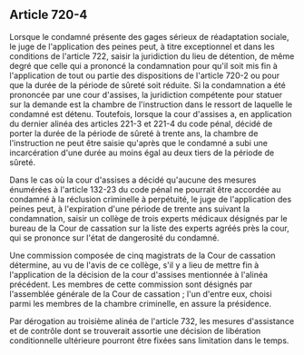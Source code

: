 Article 720-4
----
Lorsque le condamné présente des gages sérieux de réadaptation sociale, le juge
de l'application des peines peut, à titre exceptionnel et dans les conditions de
l'article 722, saisir la juridiction du lieu de détention, de même degré que
celle qui a prononcé la condamnation pour qu'il soit mis fin à l'application de
tout ou partie des dispositions de l'article 720-2 ou pour que la durée de la
période de sûreté soit réduite. Si la condamnation a été prononcée par une cour
d'assises, la juridiction compétente pour statuer sur la demande est la chambre
de l'instruction dans le ressort de laquelle le condamné est détenu. Toutefois,
lorsque la cour d'assises a, en application du dernier alinéa des articles 221-3
et 221-4 du code pénal, décidé de porter la durée de la période de sûreté à
trente ans, la chambre de l'instruction ne peut être saisie qu'après que le
condamné a subi une incarcération d'une durée au moins égal au deux tiers de la
période de sûreté.

Dans le cas où la cour d'assises a décidé qu'aucune des mesures énumérées à
l'article 132-23 du code pénal ne pourrait être accordée au condamné à la
réclusion criminelle à perpétuité, le juge de l'application des peines peut, à
l'expiration d'une période de trente ans suivant la condamnation, saisir un
collège de trois experts médicaux désignés par le bureau de la Cour de cassation
sur la liste des experts agréés près la cour, qui se prononce sur l'état de
dangerosité du condamné.

Une commission composée de cinq magistrats de la Cour de cassation détermine, au
vu de l'avis de ce collège, s'il y a lieu de mettre fin à l'application de la
décision de la cour d'assises mentionnée à l'alinéa précédent. Les membres de
cette commission sont désignés par l'assemblée générale de la Cour de cassation
; l'un d'entre eux, choisi parmi les membres de la chambre criminelle, en assure
la présidence.

Par dérogation au troisième alinéa de l'article 732, les mesures d'assistance et
de contrôle dont se trouverait assortie une décision de libération
conditionnelle ultérieure pourront être fixées sans limitation dans le temps.
